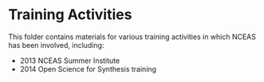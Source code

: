# Training Activities

This folder contains materials for various training activities in which NCEAS has been involved, including:

- 2013 NCEAS Summer Institute
- 2014 Open Science for Synthesis training

